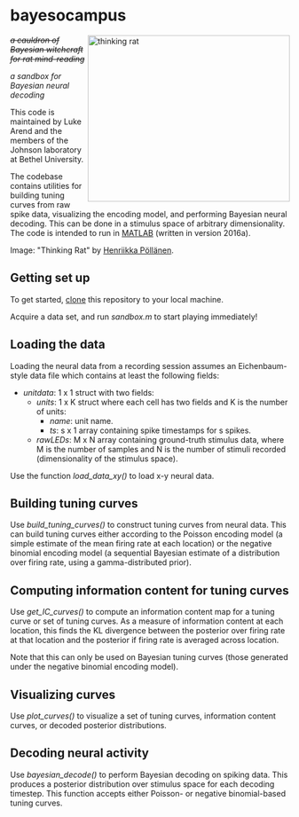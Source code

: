 bayesocampus
============

<a href="http://payload72.cargocollective.com/1/8/260757/3749466/Henkka_maalaus-9.jpg">
    <img src="http://payload72.cargocollective.com/1/8/260757/3749466/Henkka_maalaus-9.jpg" width="364px" height="300" alt="thinking rat"
         title="&quot;I was going to tell a joke about my epistemological skepticism, but then I realized I don't know any.&quot;" align="right" />
</a>

~~_a cauldron of Bayesian witchcraft for rat mind-reading_~~

_a sandbox for Bayesian neural decoding_

This code is maintained by Luke Arend and the members of the Johnson laboratory at Bethel University.

The codebase contains utilities for building tuning curves from raw spike data, visualizing the encoding model, and performing Bayesian neural decoding. This can be done in a stimulus space of arbitrary dimensionality. The code is intended to run in [MATLAB](https://www.mathworks.com/product/ltc/matlab.html) (written in version 2016a).

Image: "Thinking Rat" by [Henriikka Pöllänen](http://cargocollective.com/henriikkapollanen).

Getting set up
--------------

To get started, [clone](https://help.github.com/articles/cloning-a-repository/) this repository to your local machine.

Acquire a data set, and run _sandbox.m_ to start playing immediately!

Loading the data
----------------

Loading the neural data from a recording session assumes an Eichenbaum-style data file which contains at least the following fields:

* _unitdata_: 1 x 1 struct with two fields:
	* _units_: 1 x K struct where each cell has two fields and K is the number of units:
		* _name_: unit name.
		* _ts_: s x 1 array containing spike timestamps for s spikes.
	* _rawLEDs_: M x N array containing ground-truth stimulus data, where M is the number of samples and N is the number of stimuli recorded (dimensionality of the stimulus space).

Use the function _load\_data\_xy()_ to load x-y neural data.

Building tuning curves
----------------------

Use _build\_tuning\_curves()_ to construct tuning curves from neural data. This can build tuning curves either according to the Poisson encoding model (a simple estimate of the mean firing rate at each location) or the negative binomial encoding model (a sequential Bayesian estimate of a distribution over firing rate, using a gamma-distributed prior).

Computing information content for tuning curves
-----------------------------------------------

Use _get\_IC\_curves()_ to compute an information content map for a tuning curve or set of tuning curves. As a measure of information content at each location, this finds the KL divergence between the posterior over firing rate at that location and the posterior if firing rate is averaged across location.

Note that this can only be used on Bayesian tuning curves (those generated under the negative binomial encoding model).

Visualizing curves
------------------

Use _plot\_curves()_ to visualize a set of tuning curves, information content curves, or decoded posterior distributions.

Decoding neural activity
------------------------

Use _bayesian\_decode()_ to perform Bayesian decoding on spiking data. This produces a posterior distribution over stimulus space for each decoding timestep. This function accepts either Poisson- or negative binomial-based tuning curves.
